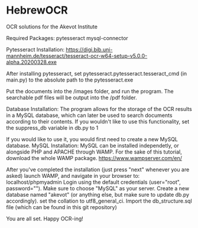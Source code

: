 # HebrewOCR
OCR solutions for the Akevot Institute

Required Packages:
pytesseract
mysql-connector

Pytesseract Installation:
https://digi.bib.uni-mannheim.de/tesseract/tesseract-ocr-w64-setup-v5.0.0-alpha.20200328.exe

After installing pytesseract, set pytesseract.pytesseract.tesseract_cmd (in main.py) to the absolute path to the pytesseract.exe

Put the documents into the /images folder, and run the program. The searchable pdf files will be output into the /pdf folder.

Database Installation:
The program allows for the storage of the OCR results in a MySQL database, which can later be used to search documents according to their contents.
If you  wouldn't like to use this functionality, set the suppress_db variable in db.py to 1

If you would like to use it, you would first need to create a new MySQL database.
MySQL Installation:
MySQL can be installed independetly, or alongside PHP and APACHE through WAMP.
For the sake of this tutorial, download the whole WAMP package.
https://www.wampserver.com/en/

After you've completed the installation (just press "next" whenever you are asked) launch WAMP, and navigate in your browser to:
localhost/phpmyadmin
Login using the default credentials (user="root", password=""). Make sure to choose "MySQL" as your server.
Create a new database named "akevot" (or anything else, but make sure to update db.py accordingly). set the collation to utf8_general_ci.
Import the db_structure.sql file (which can be found in this git repository)

You are all set. Happy OCR-ing!
